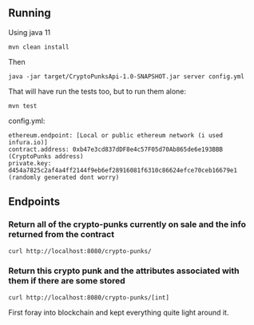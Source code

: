 ## Running
Using java 11
```
mvn clean install
```


Then
```
java -jar target/CryptoPunksApi-1.0-SNAPSHOT.jar server config.yml
```

That will have run the tests too, but to run them alone:
```
mvn test
```
config.yml:
```
ethereum.endpoint: [Local or public ethereum network (i used infura.io)]
contract.address: 0xb47e3cd837dDF8e4c57F05d70Ab865de6e193BBB (CryptoPunks address)
private.key: d454a7825c2af4a4ff2144f9eb6ef28916081f6310c86624efce70ceb16679e1 (randomly generated dont worry)
```
## Endpoints
### Return all of the crypto-punks currently on sale and the info returned from the contract
```
curl http://localhost:8080/crypto-punks/
```

### Return this crypto punk and the attributes associated with them if there are some stored
```
curl http://localhost:8080/crypto-punks/[int]
```

First foray into blockchain and kept everything quite light around it.
